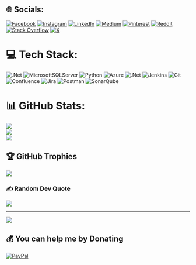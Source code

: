 
## 🌐 Socials:
[![Facebook](https://img.shields.io/badge/Facebook-%231877F2.svg?logo=Facebook&logoColor=white)](https://facebook.com/jigneshon) [![Instagram](https://img.shields.io/badge/Instagram-%23E4405F.svg?logo=Instagram&logoColor=white)](https://instagram.com/jigneshon) [![LinkedIn](https://img.shields.io/badge/LinkedIn-%230077B5.svg?logo=linkedin&logoColor=white)](https://linkedin.com/in/jigneshon) [![Medium](https://img.shields.io/badge/Medium-12100E?logo=medium&logoColor=white)](https://medium.com/@jigneshon) [![Pinterest](https://img.shields.io/badge/Pinterest-%23E60023.svg?logo=Pinterest&logoColor=white)](https://pinterest.com/jigneshon) [![Reddit](https://img.shields.io/badge/Reddit-%23FF4500.svg?logo=Reddit&logoColor=white)](https://reddit.com/user/jigneshon) [![Stack Overflow](https://img.shields.io/badge/-Stackoverflow-FE7A16?logo=stack-overflow&logoColor=white)](https://stackoverflow.com/users/jigneshon) [![X](https://img.shields.io/badge/X-black.svg?logo=X&logoColor=white)](https://x.com/jigneshon) 

# 💻 Tech Stack:
![.Net](https://img.shields.io/badge/.NET-5C2D91?style=for-the-badge&logo=.net&logoColor=white) ![MicrosoftSQLServer](https://img.shields.io/badge/Microsoft%20SQL%20Server-CC2927?style=for-the-badge&logo=microsoft%20sql%20server&logoColor=white) ![Python](https://img.shields.io/badge/python-3670A0?style=for-the-badge&logo=python&logoColor=ffdd54) ![Azure](https://img.shields.io/badge/azure-%230072C6.svg?style=for-the-badge&logo=microsoftazure&logoColor=white) ![.Net](https://img.shields.io/badge/.NET-5C2D91?style=for-the-badge&logo=.net&logoColor=white) ![Jenkins](https://img.shields.io/badge/jenkins-%232C5263.svg?style=for-the-badge&logo=jenkins&logoColor=white) ![Git](https://img.shields.io/badge/git-%23F05033.svg?style=for-the-badge&logo=git&logoColor=white) ![Confluence](https://img.shields.io/badge/confluence-%23172BF4.svg?style=for-the-badge&logo=confluence&logoColor=white) ![Jira](https://img.shields.io/badge/jira-%230A0FFF.svg?style=for-the-badge&logo=jira&logoColor=white) ![Postman](https://img.shields.io/badge/Postman-FF6C37?style=for-the-badge&logo=postman&logoColor=white) ![SonarQube](https://img.shields.io/badge/SonarQube-black?style=for-the-badge&logo=sonarqube&logoColor=4E9BCD)
# 📊 GitHub Stats:
![](https://github-readme-stats.vercel.app/api?username=jigneshon2&theme=dark&hide_border=false&include_all_commits=false&count_private=false)<br/>
![](https://github-readme-streak-stats.herokuapp.com/?user=jigneshon2&theme=dark&hide_border=false)<br/>
![](https://github-readme-stats.vercel.app/api/top-langs/?username=jigneshon2&theme=dark&hide_border=false&include_all_commits=false&count_private=false&layout=compact)

## 🏆 GitHub Trophies
![](https://github-profile-trophy.vercel.app/?username=jigneshon2&theme=radical&no-frame=false&no-bg=true&margin-w=4)

### ✍️ Random Dev Quote
![](https://quotes-github-readme.vercel.app/api?type=horizontal&theme=radical)

---
[![](https://visitcount.itsvg.in/api?id=jigneshon2&icon=0&color=0)](https://visitcount.itsvg.in)

  ## 💰 You can help me by Donating
  [![PayPal](https://img.shields.io/badge/PayPal-00457C?style=for-the-badge&logo=paypal&logoColor=white)](https://paypal.me/jigneshon) 

  
<!-- Proudly created with GPRM ( https://gprm.itsvg.in ) -->